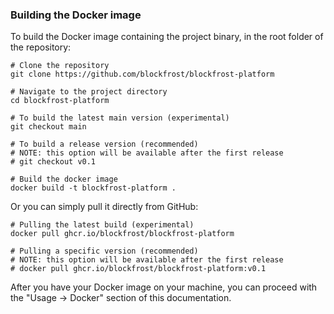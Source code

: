 ### Building the Docker image

To build the Docker image containing the project binary, in the root folder of the repository:

```console
# Clone the repository
git clone https://github.com/blockfrost/blockfrost-platform
 
# Navigate to the project directory
cd blockfrost-platform
 
# To build the latest main version (experimental)
git checkout main
 
# To build a release version (recommended)
# NOTE: this option will be available after the first release
# git checkout v0.1 
 
# Build the docker image
docker build -t blockfrost-platform .
```

Or you can simply pull it directly from GitHub:

```console
# Pulling the latest build (experimental)
docker pull ghcr.io/blockfrost/blockfrost-platform

# Pulling a specific version (recommended)
# NOTE: this option will be available after the first release
# docker pull ghcr.io/blockfrost/blockfrost-platform:v0.1
```

After you have your Docker image on your machine, you can proceed with the "Usage -> Docker" section of this documentation.
